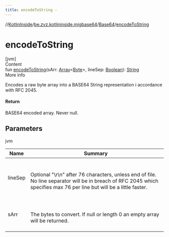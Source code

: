 ```yaml
---
title: encodeToString -
---
```

//[KotlinInside](../../index.md)/[be.zvz.kotlininside.migbase64](../index.md)/[Base64](index.md)/[encodeToString](encode-to-string.md)



# encodeToString  
[jvm]  
Content  
fun [encodeToString](encode-to-string.md)(sArr: [Array](https://kotlinlang.org/api/latest/jvm/stdlib/kotlin/-array/index.html)<[Byte](https://kotlinlang.org/api/latest/jvm/stdlib/kotlin/-byte/index.html)>, lineSep: [Boolean](https://kotlinlang.org/api/latest/jvm/stdlib/kotlin/-boolean/index.html)): [String](https://docs.oracle.com/javase/7/docs/api/java/lang/String.html)  
More info  


Encodes a raw byte array into a BASE64 String representation i accordance with RFC 2045.



#### Return  


BASE64 encoded array. Never null.



## Parameters  
  
jvm  
  
|  Name|  Summary| 
|---|---|
| <a name="be.zvz.kotlininside.migbase64/Base64/encodeToString/#byte[]#boolean/PointingToDeclaration/"></a>lineSep| <a name="be.zvz.kotlininside.migbase64/Base64/encodeToString/#byte[]#boolean/PointingToDeclaration/"></a><br><br>Optional "\r\n" after 76 characters, unless end of file. No line separator will be in breach of RFC 2045 which specifies max 76 per line but will be a little faster.<br><br>
| <a name="be.zvz.kotlininside.migbase64/Base64/encodeToString/#byte[]#boolean/PointingToDeclaration/"></a>sArr| <a name="be.zvz.kotlininside.migbase64/Base64/encodeToString/#byte[]#boolean/PointingToDeclaration/"></a><br><br>The bytes to convert. If null or length 0 an empty array will be returned.<br><br>
  
  



